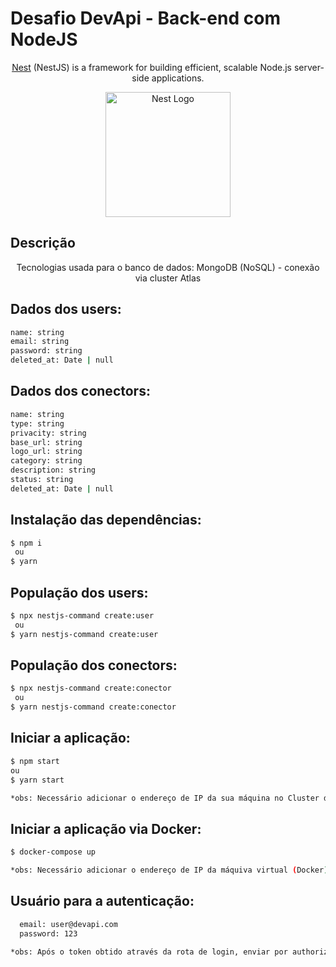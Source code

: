 # Desafio DevApi - Back-end com NodeJS

<p align="center">
  <a href="https://github.com/nestjs/nest" target="blank">Nest</a> (NestJS) is a framework for building efficient, scalable Node.js server-side applications.
</p>

<p align="center">
  <a href="http://nestjs.com/" target="blank"><img src="https://nestjs.com/img/logo-small.svg" width="200" alt="Nest Logo" /></a>
</p>

[circleci-image]: https://img.shields.io/circleci/build/github/nestjs/nest/master?token=abc123def456
[circleci-url]: https://circleci.com/gh/nestjs/nest

## Descrição
 <p align="center"> Tecnologias usada para o banco de dados: MongoDB (NoSQL) - conexão via cluster Atlas</p>


## Dados dos users:
  ```bash
  name: string
  email: string
  password: string
  deleted_at: Date | null
```

## Dados dos conectors:
  ```bash
  name: string
  type: string
  privacity: string
  base_url: string
  logo_url: string
  category: string
  description: string
  status: string
  deleted_at: Date | null
```


## Instalação das dependências:

```bash
$ npm i
 ou
$ yarn
```

## População dos users:

```bash
$ npx nestjs-command create:user
 ou
$ yarn nestjs-command create:user
```

## População dos conectors:

```bash
$ npx nestjs-command create:conector
 ou
$ yarn nestjs-command create:conector
```

## Iniciar a aplicação:

```bash
$ npm start
ou
$ yarn start

*obs: Necessário adicionar o endereço de IP da sua máquina no Cluster do banco de dados.
```

## Iniciar a aplicação via Docker:

```bash
$ docker-compose up

*obs: Necessário adicionar o endereço de IP da máquiva virtual (Docker) no Cluster do banco de dados.
```

## Usuário para a autenticação:
```bash
  email: user@devapi.com
  password: 123

*obs: Após o token obtido através da rota de login, enviar por authorization com o tipo Bearer Token, para assim a realização de quaisquer outras requisições.
```

